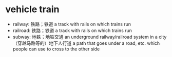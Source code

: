# vehicle train

- railway: 铁路；铁道 a track with rails on which trains run
- railroad: 铁路；铁道 a track with rails on which trains run
- subway: 地铁；地铁交通 an underground railway/railroad system in a city （穿越马路等的）地下人行道 a path that goes under a road, etc. which people can use to cross to the other side

